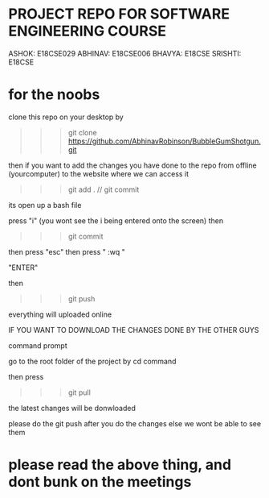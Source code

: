 # PROJECT REPO FOR SOFTWARE ENGINEERING COURSE
ASHOK: E18CSE029
ABHINAV: E18CSE006
BHAVYA: E18CSE
SRISHTI: E18CSE

# for the noobs

clone this repo on your desktop by 
>>> git clone https://github.com/AbhinavRobinson/BubbleGumShotgun.git

then if you want to add the changes you have done to the repo from offline (yourcomputer) to the website where we can access it

>>> git add .
//
>>> git commit

its open up a bash file

press "i"
(you wont see the i being entered onto the screen)
then 
>>> git commit

then press "esc"
then press " :wq "

"ENTER"

then
>>> git push

everything will uploaded online


IF YOU WANT TO DOWNLOAD THE CHANGES DONE BY THE OTHER GUYS

command prompt

go to the root folder of the project by cd command

then press

>>> git pull

the latest changes will be donwloaded

please do the git push after you do the changes
else we wont be able to see them

# please read the above thing, and dont bunk on the meetings
